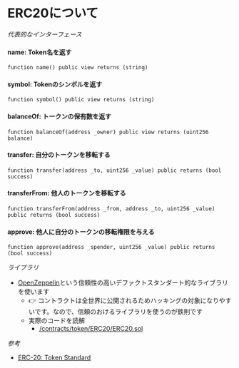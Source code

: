 # ERC20について

*代表的なインターフェース*
#### name: Token名を返す
```solidity
function name() public view returns (string)
```

#### symbol: Tokenのシンボルを返す
```solidity
function symbol() public view returns (string)
```

#### balanceOf: トークンの保有数を返す
```solidity
function balanceOf(address _owner) public view returns (uint256 balance)
```

#### transfer: 自分のトークンを移転する
```solidity
function transfer(address _to, uint256 _value) public returns (bool success)
```

#### transferFrom: 他人のトークンを移転する
```solidity
function transferFrom(address _from, address _to, uint256 _value) public returns (bool success)
```

#### approve: 他人に自分のトークンの移転権限を与える
```solidity
function approve(address _spender, uint256 _value) public returns (bool success)
```

*ライブラリ*
- [OpenZeppelin](https://github.com/OpenZeppelin/openzeppelin-contracts)という信頼性の高いデファクトスタンダート的なライブラリを使います
  - 👉 コントラクトは全世界に公開されるためハッキングの対象になりやすいです。なので、信頼のおけるライブラリを使うのが鉄則です
  - 実際のコードを読解
    - [/contracts/token/ERC20/ERC20.sol](https://github.com/OpenZeppelin/openzeppelin-contracts/blob/v4.8.1/contracts/token/ERC20/ERC20.sol)

*参考*
- [ERC-20: Token Standard](https://eips.ethereum.org/EIPS/eip-20)
